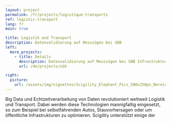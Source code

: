 ```yaml
---
layout: project
permalink: /fr/projects/logistique-transports
ref: logistic-transport
lang: fr
main: true

title: Logistik and Transport
description: Datenvalidierung auf Messzügen bei SBB
left:
  more_projects:
    - title: Details
      description: Datenvalidierung auf Messzügen bei SBB Infrastruktur
      url: /de/projects/sbb

right:
  picture:
    url: /assets/img/vignettes/Scigility_Elephant_Pics_500x250px_Bereich_3.jpg
---
```


Big Data und Echtzeitverarbeitung von Daten revolutioniert weltweit Logistik und Transport. Dabei werden diese Technologien mannigfaltig eingesetzt, so zum Beispiel bei selbstfahrenden Autos, Stauvorhersagen oder um öffentliche Infrastrukturen zu optimieren. Scigility unterstützt einige der 